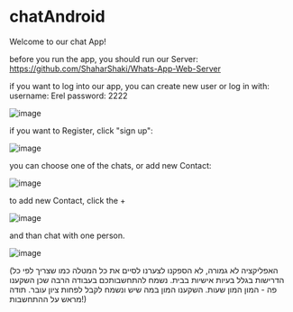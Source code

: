 # chatAndroid

Welcome to our chat App!

before you run the app, you should run our Server:
https://github.com/ShaharShaki/Whats-App-Web-Server

if you want to log into our app, you can create new user or log in with:
username: Erel
password: 2222

![image](https://user-images.githubusercontent.com/47318413/175348592-a269ae10-2b56-4c94-abfc-16bcf0a95dd9.png)

if you want to Register, click "sign up":

![image](https://user-images.githubusercontent.com/47318413/175348880-84b6dff0-43fe-460e-aa86-020339b249bb.png)


you can choose one of the chats, or add new Contact:

![image](https://user-images.githubusercontent.com/47318413/175348699-522c3364-1254-4dfa-bde0-52b4efb48d9d.png)

to add new Contact, click the + 

![image](https://user-images.githubusercontent.com/47318413/175348813-98db8b83-82b6-4371-b1a8-23feba3a1ad7.png)


and than chat with one person.

![image](https://user-images.githubusercontent.com/47318413/175348752-213eec0b-466f-4bd7-9cd1-822af3199110.png)



(האפליקציה לא גמורה, לא הספקנו לצערנו לסיים את כל המטלה כמו שצריך לפי כל הדרישות בגלל בעיות אישיות בבית.
נשמח להתחשבותכם בעבודה הרבה שכן השקענו פה - המון המון שעות. 
השקענו המון במה שיש ונשמח לקבל לפחות ציון עובר. תודה מראש על ההתחשבות!)

